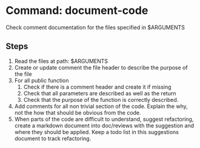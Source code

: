 # Command: document-code

Check comment documentation for the files specified in $ARGUMENTS

## Steps
1. Read the files at path: $ARGUMENTS
2. Create or update comment the file header to describe the purpose of the file
3. For all public function
   1. Check if there is a comment header and create it if missing
   2. Check that all parameters are described as well as the return
   3. Check that the purpose of the function is correctly described.
4. Add comments for all non trivial section of the code. Explain the why, not the how that should be obvious from the code.
5. When parts of the code are difficult to understand, suggest refactoring, create a markdown document into doc/reviews with the suggestion and where they should be applied. Keep a todo list in this suggestions document to track refactoring.

 